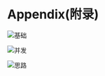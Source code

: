 # Appendix(附录)

![基础](https://git.poker/TinySnow/GithubImageHosting/blob/main/Technology/JavaRelated/基础.6vu4v53fzou8.webp?raw=true)


![并发](https://git.poker/TinySnow/GithubImageHosting/blob/main/Technology/JavaRelated/并发.1zvqyh1663z4.webp?raw=true)


![思路](https://git.poker/TinySnow/GithubImageHosting/blob/main/Technology/JavaRelated/思路.79wja0xcqphc.webp?raw=true)

